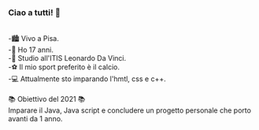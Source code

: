 ### Ciao a tutti! 👋
<br>
-🏙️ Vivo a Pisa.<br>
-👦 Ho 17 anni.<br>
-📜 Studio all'ITIS Leonardo Da Vinci.<br>
-⚽ Il mio sport preferito è il calcio.<br>
-💻 Attualmente sto imparando l'hmtl, css e c++.<br>
<br>
📚 Obiettivo del 2021 📚<br>
Imparare il Java, Java script e concludere un progetto personale che porto avanti da 1 anno.


